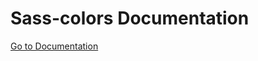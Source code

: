 # Sass-colors Documentation

[Go to Documentation](https://yonicb.github.io/sass-colors/index.html)
